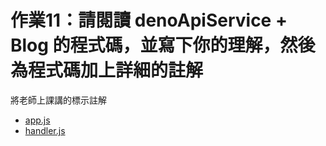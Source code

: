 # 作業11：請閱讀 denoApiService + Blog 的程式碼，並寫下你的理解，然後為程式碼加上詳細的註解
將老師上課講的標示註解
- [app.js](denoApiService/app.js)
- [handler.js](denoApiService/handler.js)